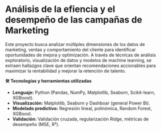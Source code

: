<h1> Análisis de la efiencia y el desempeño de las campañas de Marketing</h1>
Este proyecto busca analizar múltiples dimensiones de los datos de marketing, ventas y comportamiento del cliente para identificar oportunidades de mejora y optimización. A través de técnicas de análisis exploratorio, visualización de datos y modelos de machine learning, se extraen hallazgos clave que orientan recomendaciones accionables para maximizar la rentabilidad y mejorar la retención de talento.

**🛠️ Tecnologías y herramientas utilizadas**

- **Lenguaje:** Python (Pandas, NumPy, Matplotlib, Seaborn, Scikit-learn, XGBoost).
- **Visualización:** Matplotlib, Seaborn y Dashboar (general Power Bi).
- **Modelado predictivo:** Regresión lineal, polinómica, Random Forest, XGBoost.
- **Validación:** Validación cruzada, regularización Ridge, métricas de desempeño (MSE, R²).
